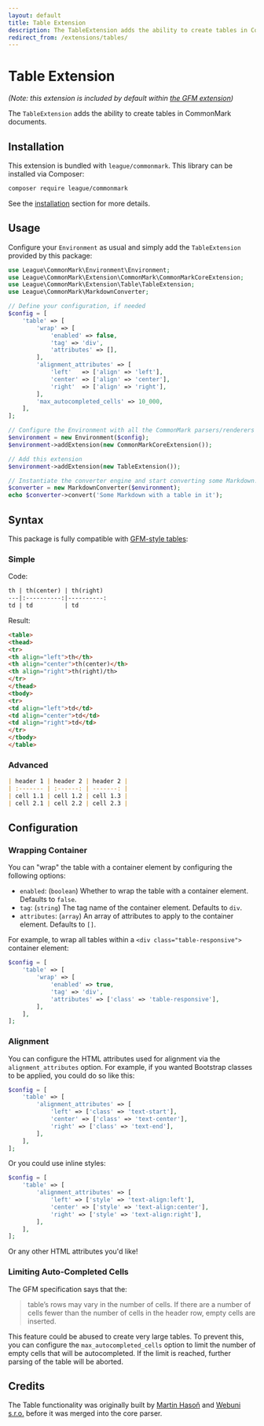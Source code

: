 ```yaml
---
layout: default
title: Table Extension
description: The TableExtension adds the ability to create tables in CommonMark documents
redirect_from: /extensions/tables/
---
```


# Table Extension

_(Note: this extension is included by default within [the GFM extension](/2.5/extensions/github-flavored-markdown/))_

The `TableExtension` adds the ability to create tables in CommonMark documents.

## Installation

This extension is bundled with `league/commonmark`. This library can be installed via Composer:

```bash
composer require league/commonmark
```

See the [installation](/2.5/installation/) section for more details.

## Usage

Configure your `Environment` as usual and simply add the `TableExtension` provided by this package:

```php
use League\CommonMark\Environment\Environment;
use League\CommonMark\Extension\CommonMark\CommonMarkCoreExtension;
use League\CommonMark\Extension\Table\TableExtension;
use League\CommonMark\MarkdownConverter;

// Define your configuration, if needed
$config = [
    'table' => [
        'wrap' => [
            'enabled' => false,
            'tag' => 'div',
            'attributes' => [],
        ],
        'alignment_attributes' => [
            'left'   => ['align' => 'left'],
            'center' => ['align' => 'center'],
            'right'  => ['align' => 'right'],
        ],
        'max_autocompleted_cells' => 10_000,
    ],
];

// Configure the Environment with all the CommonMark parsers/renderers
$environment = new Environment($config);
$environment->addExtension(new CommonMarkCoreExtension());

// Add this extension
$environment->addExtension(new TableExtension());

// Instantiate the converter engine and start converting some Markdown!
$converter = new MarkdownConverter($environment);
echo $converter->convert('Some Markdown with a table in it');
```

## Syntax

This package is fully compatible with [GFM-style tables](https://github.github.com/gfm/#tables-extension-):

### Simple

Code:

```markdown
th | th(center) | th(right)
---|:----------:|----------:
td | td         | td
```

Result:

```html
<table>
<thead>
<tr>
<th align="left">th</th>
<th align="center">th(center)</th>
<th align="right">th(right)/th>
</tr>
</thead>
<tbody>
<tr>
<td align="left">td</td>
<td align="center">td</td>
<td align="right">td</td>
</tr>
</tbody>
</table>
```

### Advanced

```markdown
| header 1 | header 2 | header 2 |
| :------- | :------: | -------: |
| cell 1.1 | cell 1.2 | cell 1.3 |
| cell 2.1 | cell 2.2 | cell 2.3 |
```

## Configuration

### Wrapping Container

You can "wrap" the table with a container element by configuring the following options:

- `enabled`: (`boolean`) Whether to wrap the table with a container element. Defaults to `false`.
- `tag`: (`string`) The tag name of the container element. Defaults to `div`.
- `attributes`: (`array`) An array of attributes to apply to the container element. Defaults to `[]`.

For example, to wrap all tables within a `<div class="table-responsive">` container element:

```php
$config = [
    'table' => [
        'wrap' => [
            'enabled' => true,
            'tag' => 'div',
            'attributes' => ['class' => 'table-responsive'],
        ],
    ],
];
```

### Alignment

You can configure the HTML attributes used for alignment via the `alignment_attributes` option. For example, if you wanted Bootstrap classes to be applied, you could do so like this:

```php
$config = [
    'table' => [
        'alignment_attributes' => [
            'left' => ['class' => 'text-start'],
            'center' => ['class' => 'text-center'],
            'right' => ['class' => 'text-end'],
        ],
    ],
];
```

Or you could use inline styles:

```php
$config = [
    'table' => [
        'alignment_attributes' => [
            'left' => ['style' => 'text-align:left'],
            'center' => ['style' => 'text-align:center'],
            'right' => ['style' => 'text-align:right'],
        ],
    ],
];
```

Or any other HTML attributes you'd like!

### Limiting Auto-Completed Cells

The GFM specification says that the:

> table’s rows may vary in the number of cells. If there are a number of cells fewer than the number of cells in the header row, empty cells are inserted.

This feature could be abused to create very large tables. To prevent this, you can configure the `max_autocompleted_cells` option to limit the number of empty cells that will be autocompleted. If the limit is reached, further parsing of the table will be aborted.

## Credits

The Table functionality was originally built by [Martin Hasoň](https://github.com/hason) and [Webuni s.r.o.](https://www.webuni.cz) before it was merged into the core parser.
